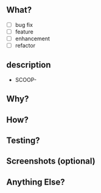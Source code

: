 ## What?

- [ ] bug fix
- [ ] feature
- [ ] enhancement
- [ ] refactor

## description 
- SCOOP-

## Why?

## How?

## Testing?

## Screenshots (optional)

## Anything Else?
